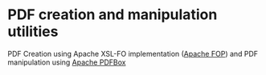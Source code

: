 PDF creation and manipulation utilities
=======================================

PDF Creation using Apache XSL-FO implementation ([Apache FOP](https://xmlgraphics.apache.org/fop/))
and PDF manipulation using [Apache PDFBox](https://pdfbox.apache.org/)
